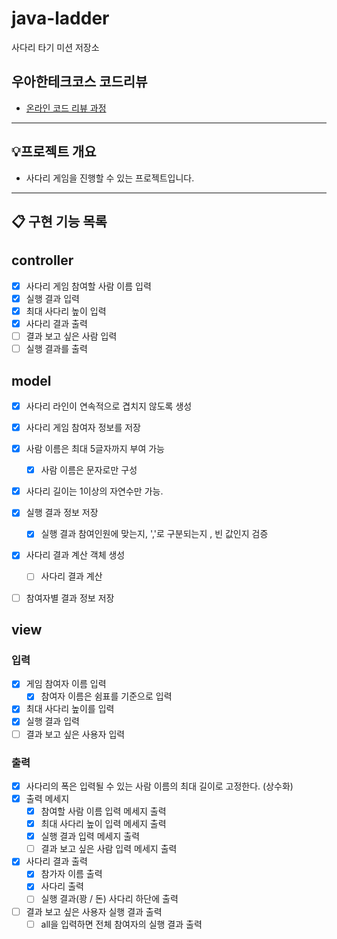 # java-ladder

사다리 타기 미션 저장소

## 우아한테크코스 코드리뷰

- [온라인 코드 리뷰 과정](https://github.com/woowacourse/woowacourse-docs/blob/master/maincourse/README.md)


---

## 💡프로젝트 개요
- 사다리 게임을 진행할 수 있는 프로젝트입니다.
---


## 📋 구현 기능 목록

## controller
- [x] 사다리 게임 참여할 사람 이름 입력
- [x] 실행 결과 입력
- [x] 최대 사다리 높이 입력
- [x] 사다리 결과 출력
- [ ] 결과 보고 싶은 사람 입력
- [ ] 실행 결과를 출력

## model
- [x] 사다리 라인이 연속적으로 겹치지 않도록 생성

- [x] 사다리 게임 참여자 정보를 저장

- [x] 사람 이름은 최대 5글자까지 부여 가능
  - [x] 사람 이름은 문자로만 구성

- [x] 사다리 길이는 1이상의 자연수만 가능.

- [x] 실행 결과 정보 저장
  - [x] 실행 결과 참여인원에 맞는지, ','로 구분되는지 , 빈 값인지 검증 

- [x] 사다리 결과 계산 객체 생성
  - [ ] 사다리 결과 계산

- [ ] 참여자별 결과 정보 저장


## view
### 입력
- [x] 게임 참여자 이름 입력
  - [x] 참여자 이름은 쉼표를 기준으로 입력
- [x] 최대 사다리 높이를 입력
- [x] 실행 결과 입력
- [ ] 결과 보고 싶은 사용자 입력

### 출력
- [x] 사다리의 폭은 입력될 수 있는 사람 이름의 최대 길이로 고정한다. (상수화)
- [x] 출력 메세지
  - [x] 참여할 사람 이름 입력 메세지 출력
  - [x] 최대 사다리 높이 입력 메세지 출력
  - [x] 실행 결과 입력 메세지 출력
  - [ ] 결과 보고 싶은 사람 입력 메세지 출력

- [x] 사다리 결과 출력
  - [x] 참가자 이름 출력
  - [x] 사다리 출력
  - [ ] 실행 결과(꽝 / 돈) 사다리 하단에 출력

- [ ] 결과 보고 싶은 사용자 실행 결과 출력
  - [ ] all을 입력하면 전체 참여자의 실행 결과 출력
